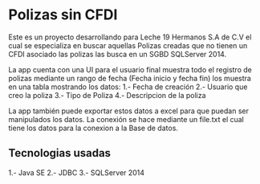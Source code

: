# Polizas sin CFDI

Este es un proyecto desarrollando para Leche 19 Hermanos S.A de C.V el cual se especializa en buscar aquellas Polizas creadas que no tienen un CFDI asociado
las polizas las busca en un SGBD SQLServer 2014.

La app cuenta con una UI para el usuario final muestra todo el registro de polizas mediante un rango de fecha (Fecha inicio y fecha fin) los muestra en una tabla
mostrando los datos:
1.- Fecha de creación
2.- Usuario que creo la poliza
3.- Tipo de Poliza
4.- Descripcion de la poliza

La app también puede exportar estos datos a excel para que puedan ser manipulados los datos.
La conexión se hace mediante un file.txt el cual tiene los datos para la conexion a la Base de datos.

## Tecnologias usadas
1.- Java SE
2.- JDBC
3.- SQLServer 2014


